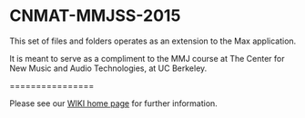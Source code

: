 CNMAT-MMJSS-2015
================

This set of files and folders operates as an extension to the Max application.

It is meant to serve as a compliment to the MMJ course at The Center for New Music and Audio Technologies, at UC Berkeley.

================

Please see our [WIKI home page](https://github.com/CNMAT/CNMAT-MMJSS/wiki) for further information.
